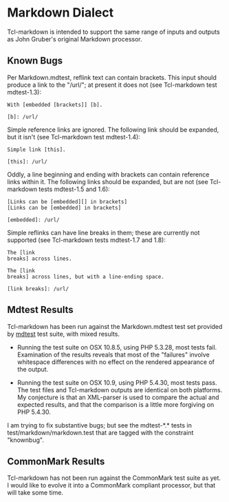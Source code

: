 # Markdown Dialect

Tcl-markdown is intended to support the same range of inputs and outputs
as John Gruber's original Markdown processor.

## Known Bugs

Per Markdown.mdtest, reflink text can contain brackets.   This input
should produce a link to the "/url/"; at present it does not
(see Tcl-markdown test mdtest-1.3):
```
With [embedded [brackets]] [b].

[b]: /url/
```

Simple reference links are ignored.  The following link should be
expanded, but it isn't (see Tcl-markdown test mdtest-1.4):

```
Simple link [this].

[this]: /url/
```

Oddly, a line beginning and ending with brackets can contain 
reference links within it.  The following links should be expanded,
but are not (see Tcl-markdown tests mdtest-1.5 and 1.6):

```
[Links can be [embedded][] in brackets]
[Links can be [embedded] in brackets]

[embedded]: /url/

```

Simple reflinks can have line breaks in them; these are currently not
supported (see Tcl-markdown tests mdtest-1.7 and 1.8):

```
The [link
breaks] across lines.

The [link 
breaks] across lines, but with a line-ending space.

[link breaks]: /url/

```

## Mdtest Results

Tcl-markdown has been run against the Markdown.mdtest test set provided by 
[mdtest](https://github.com/michelf/mdtest) test suite, with mixed 
results.  

* Running the test suite on OSX 10.8.5, using PHP 5.3.28, most
  tests fail.  Examination of the results reveals that most of the 
  "failures" involve whitespace differences with no effect on the rendered
  appearance of the output.

* Running the test suite on OSX 10.9, using PHP 5.4.30, most tests pass.
  The test files and Tcl-markdown outputs are identical on both platforms.
  My conjecture is that an XML-parser is used to compare the actual and
  expected results, and that the comparison is a little more forgiving on 
  PHP 5.4.30.

I am trying to fix substantive bugs; but see the mdtest-\*.\* tests
in test/markdown/markdown.test that are tagged with the constraint
"knownbug".

## CommonMark Results

Tcl-markdown has not been run against the CommonMark test suite as yet.
I would like to evolve it into a CommonMark compliant processor, but that
will take some time.
